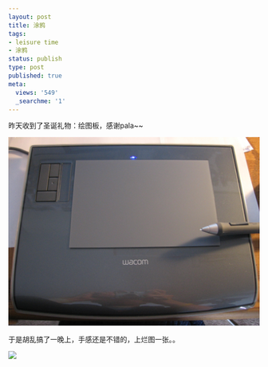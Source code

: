 ```yaml
---
layout: post
title: 涂鸦
tags:
- leisure time
- 涂鸦
status: publish
type: post
published: true
meta:
  views: '549'
  _searchme: '1'
---
```

昨天收到了圣诞礼物：绘图板，感谢pala~~

![](/images/2010/07/img_0171.jpg)

于是胡乱搞了一晚上，手感还是不错的，上烂图一张。。

![](http://azaleasays.files.wordpress.com/2008/12/aza_pala_bing.jpg)
